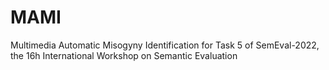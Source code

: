# MAMI
Multimedia Automatic Misogyny Identification for Task 5 of SemEval-2022, the 16h International Workshop on Semantic Evaluation
